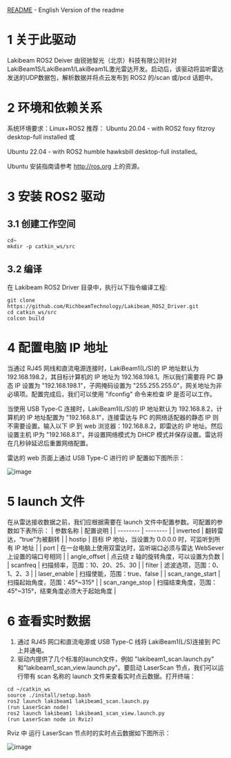 [README](<https://github.com/RichbeamTechnology/Lakibeam_ROS2_Driver/blob/main/README.md>) - English Version of the readme

# 1 关于此驱动

Lakibeam ROS2 Deiver 由锐驰智光（北京）科技有限公司针对LakiBeam1S/LakiBeam1/LakiBeam1L激光雷达开发。启动后，该驱动将监听雷达发送的UDP数据包，解析数据并将点云发布到 ROS2 的/scan 或/pcd 话题中。

# 2 环境和依赖关系

系统环境要求：Linux+ROS2
推荐：
Ubuntu 20.04 - with ROS2 foxy fitzroy desktop-full installed 或

Ubuntu 22.04 - with ROS2 humble hawksbill desktop-full installed。

Ubuntu 安装指南请参考 http://ros.org 上的资源。

# 3 安装 ROS2 驱动
## 3.1 创建工作空间
```
cd~
mkdir -p catkin_ws/src
```
## 3.2 编译
在 Lakibeam ROS2 Driver 目录中，执行以下指令编译工程:
```
git clone https://github.com/RichbeamTechnology/Lakibeam_ROS2_Driver.git
cd catkin_ws/src
colcon build
```

# 4 配置电脑 IP 地址

当通过 RJ45 网线和直流电源连接时，LakiBeam1(L/S)的 IP 地址默认为 192.168.198.2，其目标计算机的 IP 地址为 192.168.198.1。所以我们需要将 PC 静态 IP 设置为 "192.168.198.1"，子网掩码设置为 "255.255.255.0"，网关地址为非必填项。配置完成后，我们可以使用 "ifconfig" 命令来检查 IP 是否可以工作。

当使用 USB Type-C 连接时，LakiBeam1(L/S)的 IP 地址默认为 192.168.8.2，计算机的 IP 地址配置为 "192.168.8.1"，连接雷达与 PC 的网络适配器的静态 IP 则不需要设置。输入以下 IP 到 web 浏览器：192.168.8.2，即雷达的 IP 地址。然后设置主机 IP为 "192.168.8.1"，并设置网络模式为 DHCP 模式并保存设置。雷达将在几秒钟延迟后重置网络配置。

雷达的 web 页面上通过 USB Type-C 进行的 IP 配置如下图所示：

![image](https://github.com/RichbeamTechnology/Lakibeam_ROS1_Driver/assets/158011589/09c012cb-5c99-4fb3-996d-7c98fd5fa67b)

# 5 launch 文件

在从雷达接收数据之前，我们应根据需要在 launch 文件中配置参数。可配置的参数如下表所示：
| 参数名称     | 配置说明     | 
| -------- | -------- |
| inverted | 翻转雷达，“true”为被翻转 |
| hostip | 目标 IP 地址，当设置为 0.0.0.0 时，可监听到所有 IP 地址 |
| port | 在一台电脑上使用双雷达时，监听端口必须与雷达 WebSever 上设置的端口号相同 |
| angle_offset | 点云绕 z 轴的旋转角度，可以设置为负数 |
| scanfreq | 扫描频率，范围：10、20、25、30 |
| filter | 滤波选项，范围：0、1、2、3 |
| laser_enable | 扫描使能，范围：true、false |
| scan_range_start | 扫描起始角度，范围：45°~315° |
| scan_range_stop | 扫描结束角度，范围：45°~315°，结束角度必须大于起始角度 |


# 6 查看实时数据

1. 通过 RJ45 网口和直流电源或 USB Type-C 线将 LakiBeam1(L/S)连接到 PC 上并通电。
2. 驱动内提供了几个标准的launch文件，例如 "lakibeam1_scan.launch.py" 和"lakibeam1_scan_view.launch.py"。要启动 LaserScan 节点，我们可以运行带有 scan 名称的 launch 文件来查看实时点云数据。打开终端：
```
cd ~/catkin_ws
source ./install/setup.bash
ros2 launch lakibeam1 lakibeam1_scan.launch.py
(run LaserScan node)
ros2 launch lakibeam1 lakibeam1_scan_view.launch.py
(run LaserScan node in Rviz)
```
Rviz 中 运行 LaserScan 节点时的实时点云数据如下图所示：

![image](https://github.com/RichbeamTechnology/Lakibeam_ROS2_Driver/blob/main/assets/ros2.png)
